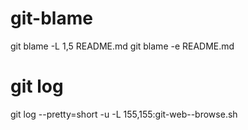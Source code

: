 # git-blame
   git blame -L 1,5 README.md
   git blame -e README.md
# git log
git log --pretty=short -u -L 155,155:git-web--browse.sh

